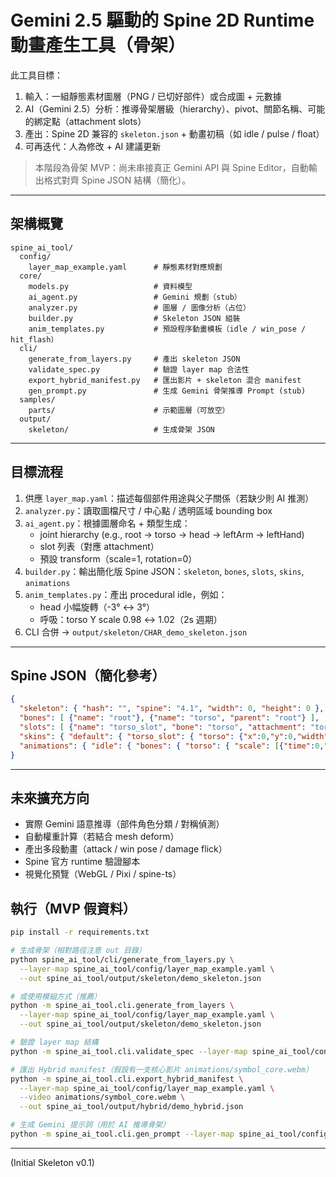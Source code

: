 # Gemini 2.5 驅動的 Spine 2D Runtime 動畫產生工具（骨架）

此工具目標：
1. 輸入：一組靜態素材圖層（PNG / 已切好部件）或合成圖 + 元數據
2. AI（Gemini 2.5）分析：推導骨架層級（hierarchy）、pivot、關節名稱、可能的綁定點（attachment slots）
3. 產出：Spine 2D 兼容的 `skeleton.json` + 動畫初稿（如 idle / pulse / float）
4. 可再迭代：人為修改 + AI 建議更新

> 本階段為骨架 MVP：尚未串接真正 Gemini API 與 Spine Editor，自動輸出格式對齊 Spine JSON 結構（簡化）。

---
## 架構概覽
```
spine_ai_tool/
  config/
    layer_map_example.yaml      # 靜態素材對應規劃
  core/
    models.py                   # 資料模型
    ai_agent.py                 # Gemini 規劃（stub）
    analyzer.py                 # 圖層 / 圖像分析（占位）
    builder.py                  # Skeleton JSON 組裝
    anim_templates.py           # 預設程序動畫模板（idle / win_pose / hit_flash）
  cli/
    generate_from_layers.py     # 產出 skeleton JSON
    validate_spec.py            # 驗證 layer map 合法性
    export_hybrid_manifest.py   # 匯出影片 + skeleton 混合 manifest
    gen_prompt.py               # 生成 Gemini 骨架推導 Prompt (stub)
  samples/
    parts/                      # 示範圖層（可放空）
  output/
    skeleton/                   # 生成骨架 JSON
```

---
## 目標流程
1. 供應 `layer_map.yaml`：描述每個部件用途與父子關係（若缺少則 AI 推測）
2. `analyzer.py`：讀取圖檔尺寸 / 中心點 / 透明區域 bounding box
3. `ai_agent.py`：根據圖層命名 + 類型生成：
   - joint hierarchy (e.g., root → torso → head → leftArm → leftHand)
   - slot 列表（對應 attachment）
   - 預設 transform（scale=1, rotation=0）
4. `builder.py`：輸出簡化版 Spine JSON：`skeleton`, `bones`, `slots`, `skins`, `animations`
5. `anim_templates.py`：產出 procedural idle，例如：
   - head 小幅旋轉（-3° ↔ 3°）
   - 呼吸：torso Y scale 0.98 ↔ 1.02（2s 週期）
6. CLI 合併 → `output/skeleton/CHAR_demo_skeleton.json`

---
## Spine JSON（簡化參考）
```json
{
  "skeleton": { "hash": "", "spine": "4.1", "width": 0, "height": 0 },
  "bones": [ {"name": "root"}, {"name": "torso", "parent": "root"} ],
  "slots": [ {"name": "torso_slot", "bone": "torso", "attachment": "torso"} ],
  "skins": { "default": { "torso_slot": { "torso": {"x":0,"y":0,"width":256,"height":512} } } },
  "animations": { "idle": { "bones": { "torso": { "scale": [{"time":0,"x":1,"y":1},{"time":1,"x":1,"y":1.02},{"time":2,"x":1,"y":1}] } } } }
}
```

---
## 未來擴充方向
- 實際 Gemini 語意推導（部件角色分類 / 對稱偵測）
- 自動權重計算（若結合 mesh deform）
- 產出多段動畫（attack / win pose / damage flick）
- Spine 官方 runtime 驗證腳本
- 視覺化預覽（WebGL / Pixi / spine-ts）

## 執行（MVP 假資料）
```bash
pip install -r requirements.txt

# 生成骨架（相對路徑注意 out 目錄）
python spine_ai_tool/cli/generate_from_layers.py \
  --layer-map spine_ai_tool/config/layer_map_example.yaml \
  --out spine_ai_tool/output/skeleton/demo_skeleton.json

# 或使用模組方式（推薦）
python -m spine_ai_tool.cli.generate_from_layers \
  --layer-map spine_ai_tool/config/layer_map_example.yaml \
  --out spine_ai_tool/output/skeleton/demo_skeleton.json

# 驗證 layer map 結構
python -m spine_ai_tool.cli.validate_spec --layer-map spine_ai_tool/config/layer_map_example.yaml

# 匯出 Hybrid manifest（假設有一支核心影片 animations/symbol_core.webm）
python -m spine_ai_tool.cli.export_hybrid_manifest \
  --layer-map spine_ai_tool/config/layer_map_example.yaml \
  --video animations/symbol_core.webm \
  --out spine_ai_tool/output/hybrid/demo_hybrid.json

# 生成 Gemini 提示詞（用於 AI 推導骨架）
python -m spine_ai_tool.cli.gen_prompt --layer-map spine_ai_tool/config/layer_map_example.yaml --out spine_ai_tool/output/prompt.txt
```

---
(Initial Skeleton v0.1)
